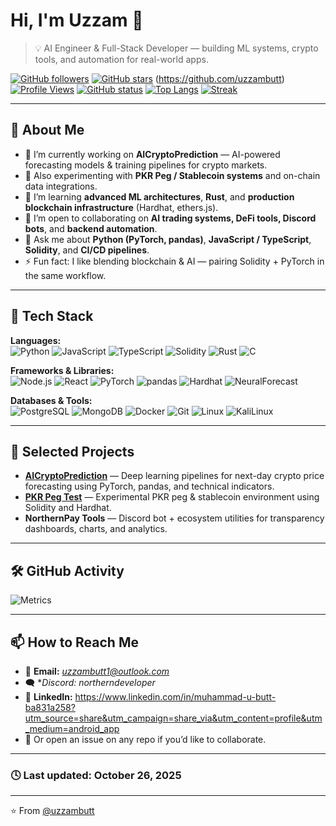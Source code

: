 # Hi, I'm Uzzam 👋

> 💡 AI Engineer & Full-Stack Developer — building ML systems, crypto tools, and automation for real-world apps.

[![GitHub followers](https://img.shields.io/github/followers/uzzambutt?label=Followers&style=social)](https://github.com/uzzambutt)
[![GitHub stars](https://img.shields.io/github/stars/uzzambutt?affiliations=OWNER%2CCOLLABORATOR&style=social)](https://github.com/uzzambutt?tab=repositories)
(https://github.com/uzzambutt)
[![Profile Views](https://komarev.com/ghpvc/?username=uzzambutt&label=Profile%20views&color=blueviolet&style=flat)](https://github.com/uzzambutt)
[![GitHub status](https://github-readme-stats.vercel.app/api?username=uzzambutt&show_icons=true&count_private=true&line_height=24&theme=radical)](https://github.com/uzzambutt)
[![Top Langs](https://github-readme-stats.vercel.app/api/top-langs/?username=uzzambutt&layout=compact&theme=radical)](https://github.com/uzzambutt)
[![Streak](https://github-readme-streak-stats.herokuapp.com/?user=uzzambutt&theme=radical)](https://github.com/uzzambutt)

---

## 🚀 About Me

- 🔭 I’m currently working on **AICryptoPrediction** — AI-powered forecasting models & training pipelines for crypto markets.  
- 🧠 Also experimenting with **PKR Peg / Stablecoin systems** and on-chain data integrations.  
- 🌱 I’m learning **advanced ML architectures**, **Rust**, and **production blockchain infrastructure** (Hardhat, ethers.js).  
- 👯 I’m open to collaborating on **AI trading systems, DeFi tools, Discord bots**, and **backend automation**.  
- 💬 Ask me about **Python (PyTorch, pandas)**, **JavaScript / TypeScript**, **Solidity**, and **CI/CD pipelines**.  
- ⚡ Fun fact: I like blending blockchain & AI — pairing Solidity + PyTorch in the same workflow.

---

## 🧩 Tech Stack

**Languages:**  
![Python](https://img.shields.io/badge/Python-3776AB?style=for-the-badge&logo=python&logoColor=white)
![JavaScript](https://img.shields.io/badge/JavaScript-F7DF1E?style=for-the-badge&logo=javascript&logoColor=black)
![TypeScript](https://img.shields.io/badge/TypeScript-007ACC?style=for-the-badge&logo=typescript&logoColor=white)
![Solidity](https://img.shields.io/badge/Solidity-363636?style=for-the-badge&logo=solidity&logoColor=white)
![Rust](https://img.shields.io/badge/Rust-000000?style=for-the-badge&logo=rust&logoColor=white)
![C](https://img.shields.io/badge/C-00599C?style=for-the-badge&logo=c&logoColor=white)

**Frameworks & Libraries:**  
![Node.js](https://img.shields.io/badge/Node.js-339933?style=for-the-badge&logo=node.js&logoColor=white)
![React](https://img.shields.io/badge/React-20232A?style=for-the-badge&logo=react&logoColor=61DAFB)
![PyTorch](https://img.shields.io/badge/PyTorch-EE4C2C?style=for-the-badge&logo=pytorch&logoColor=white)
![pandas](https://img.shields.io/badge/pandas-150458?style=for-the-badge&logo=pandas&logoColor=white)
![Hardhat](https://img.shields.io/badge/Hardhat-FCC72B?style=for-the-badge&logo=hardhat&logoColor=black)
![NeuralForecast](https://img.shields.io/badge/NeuralForecast-FF6F00?style=for-the-badge&logo=neural&logoColor=white)

**Databases & Tools:**  
![PostgreSQL](https://img.shields.io/badge/PostgreSQL-316192?style=for-the-badge&logo=postgresql&logoColor=white)
![MongoDB](https://img.shields.io/badge/MongoDB-4EA94B?style=for-the-badge&logo=mongodb&logoColor=white)
![Docker](https://img.shields.io/badge/Docker-2496ED?style=for-the-badge&logo=docker&logoColor=white)
![Git](https://img.shields.io/badge/Git-F05032?style=for-the-badge&logo=git&logoColor=white)
![Linux](https://img.shields.io/badge/Linux-FCC624?style=for-the-badge&logo=linux&logoColor=black)
![KaliLinux](https://img.shields.io/badge/Kali%20Linux-557C94?style=for-the-badge&logo=kalilinux&logoColor=white)

---

## 🧠 Selected Projects

- [**AICryptoPrediction**](https://github.com/uzzambutt/AICryptoPrediction) — Deep learning pipelines for next-day crypto price forecasting using PyTorch, pandas, and technical indicators.  
- [**PKR Peg Test**](https://github.com/uzzambutt/pkr-peg-test) — Experimental PKR peg & stablecoin environment using Solidity and Hardhat.  
- **NorthernPay Tools** — Discord bot + ecosystem utilities for transparency dashboards, charts, and analytics.

---

## 🛠️ GitHub Activity

![Metrics](https://github-readme-activity-graph.vercel.app/graph?username=uzzambutt&theme=react-dark&hide_border=true)

---

## 📫 How to Reach Me

- 📧 **Email:** *uzzambutt1@outlook.com*  
- 🗨️ **Discord:* *northerndeveloper* 
- 💼 **LinkedIn:** https://www.linkedin.com/in/muhammad-u-butt-ba831a258?utm_source=share&utm_campaign=share_via&utm_content=profile&utm_medium=android_app 
- 💬 Or open an issue on any repo if you’d like to collaborate.

---

### 🕓 Last updated: October 26, 2025

---

⭐️ From [@uzzambutt](https://github.com/uzzambutt)

